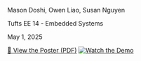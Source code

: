 Mason Doshi, Owen Liao, Susan Nguyen

Tufts EE 14 - Embedded Systems

May 1, 2025

[📄 View the Poster (PDF)](assets/EE%2014%20-%20Final%20Project%20Poster%20-%20Mason%20D%20Owen%20L%20Susan%20N.pdf)
[![Watch the Demo](https://img.youtube.com/vi/pEdnrgp-lO0/0.jpg)](https://youtu.be/pEdnrgp-lO0)
